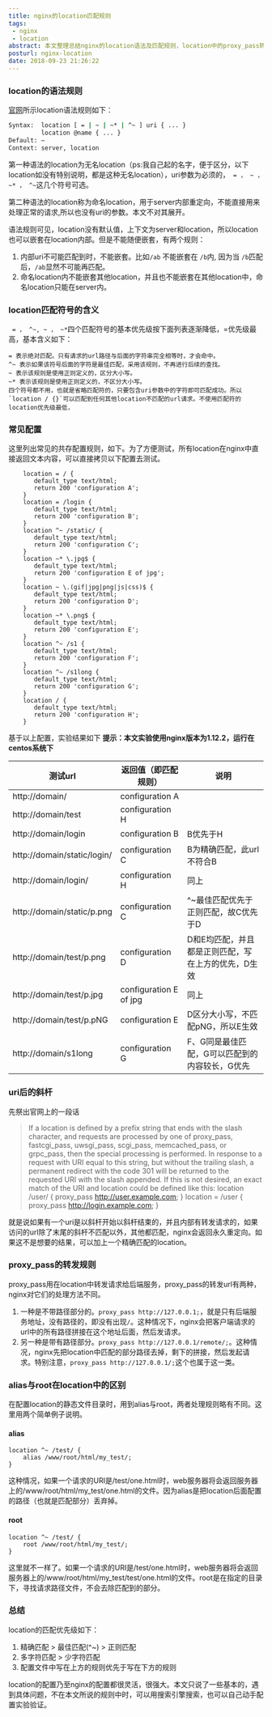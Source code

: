 ```yaml
---
title: nginx的location匹配规则
tags:
 - nginx
 - location
abstract: 本文整理总结nginx的location语法及匹配规则，location中的proxy_pass转发规则，以及location中的root与alias的区别。location是nginx配置中常用的指令，其用法灵活，本文可能挂一漏万，希望大家批评指正。
posturl: nginx-location
date: 2018-09-23 21:26:22
---
```

### location的语法规则
[官网](http://nginx.org/en/docs/http/ngx_http_core_module.html#location)所示location语法规则如下：
```bash
Syntax:	 location [ = | ~ | ~* | ^~ ] uri { ... }
         location @name { ... }
Default: —
Context: server, location
```

第一种语法的location为无名location（ps:我自己起的名字，便于区分，以下location如没有特别说明，都是这种无名location），uri参数为必须的，` = ， ~ ， ~* ， ^~`这几个符号可选。

第二种语法的location称为命名location，用于server内部重定向，不能直接用来处理正常的请求,所以也没有uri的参数。本文不对其展开。

语法规则可见，location没有默认值，上下文为server和location，所以location也可以嵌套在location内部。但是不能随便嵌套，有两个规则：
1. 内部uri不可能匹配到时，不能嵌套。比如`/ab` 不能嵌套在 `/b`内, 因为当 `/b`匹配后，`/ab`显然不可能再匹配。
2. 命名location内不能嵌套其他location，并且也不能嵌套在其他location中，命名location只能在server内。

### location匹配符号的含义
` = ， ^~, ~ ， ~*`四个匹配符号的基本优先级按下面列表逐渐降低，=优先级最高，基本含义如下：
```
= 表示绝对匹配。只有请求的url路径与后面的字符串完全相等时，才会命中。
^~ 表示如果该符号后面的字符是最佳匹配，采用该规则，不再进行后续的查找。
~ 表示该规则是使用正则定义的，区分大小写。
~* 表示该规则是使用正则定义的，不区分大小写。
四个符号都不用，也就是省略匹配符的，只要包含uri参数中的字符即可匹配成功。所以`location / {}`可以匹配到任何其他location不匹配的url请求。不使用匹配符的location优先级最低，
```

### 常见配置
这里列出常见的共存配置规则，如下。为了方便测试，所有location在nginx中直接返回文本内容，可以直接拷贝以下配置去测试。
```
	location = / {
	   default_type text/html;
	   return 200 'configuration A';
	}
	location = /login {
	   default_type text/html;
	   return 200 'configuration B';
	}
	location ^~ /static/ {
	   default_type text/html;
	   return 200 'configuration C';
	}
	location ~* \.jpg$ {
	   default_type text/html;
	   return 200 'configuration E of jpg';
	}
	location ~ \.(gif|jpg|png|js|css)$ {
	   default_type text/html;
	   return 200 'configuration D';
	}
	location ~* \.png$ {
	   default_type text/html;
	   return 200 'configuration E';
	}
	location ^~ /s1 {
	   default_type text/html;
	   return 200 'configuration F';
	}
	location ^~ /s1long {
	   default_type text/html;
	   return 200 'configuration G';
	}
	location / {
	   default_type text/html;
	   return 200 'configuration H';
	}
```
基于以上配置，实验结果如下
**提示：本文实验使用nginx版本为1.12.2，运行在centos系统下**

| 测试url                   | 返回值（即匹配规则） | 说明                                                                                                |
| --------------------------- | ---------------------- | ----------------------------------------------------------------------------------------------------- |
| http://domain/              | configuration A        |                                                                                                       |
| http://domain/test          | configuration H        |                                                                                                       |
| http://domain/login         | configuration B        | B优先于H                                                                                           |
| http://domain/static/login/ | configuration C        | B为精确匹配，此url不符合B                                                                   |
| http://domain/login/        | configuration H        | 同上                                                                                                |
| http://domain/static/p.png  | configuration C        | ^~最佳匹配优先于正则匹配，故C优先于D                                                  |
| http://domain/test/p.png    | configuration D        | D和E均匹配，并且都是正则匹配，写在上方的优先，D生效                                                      |
| http://domain/test/p.jpg    | configuration E of jpg | 同上 |
| http://domain/test/p.pNG    | configuration E        | D区分大小写，不匹配pNG，所以E生效                                                       |
| http://domain/s1long        | configuration G        | F、G同是最佳匹配，G可以匹配到的内容较长，G优先                                   |                                              |

### uri后的斜杆
先祭出官网上的一段话
> If a location is defined by a prefix string that ends with the slash character, and requests are processed by one of proxy_pass, fastcgi_pass, uwsgi_pass, scgi_pass, memcached_pass, or grpc_pass, then the special processing is performed. In response to a request with URI equal to this string, but without the trailing slash, a permanent redirect with the code 301 will be returned to the requested URI with the slash appended. If this is not desired, an exact match of the URI and location could be defined like this:
> location /user/ {
	proxy_pass http://user.example.com;
}
location = /user {
	proxy_pass http://login.example.com;
}

就是说如果有一个uri是以斜杆开始以斜杆结束的，并且内部有转发请求的，如果访问的url除了末尾的斜杆不匹配以外，其他都匹配，nginx会返回永久重定向。如果这不是想要的结果，可以加上一个精确匹配的location。

### proxy_pass的转发规则
proxy_pass用在location中转发请求给后端服务，proxy_pass的转发url有两种，nginx对它们的处理方法不同。
1. 一种是不带路径部分的。`proxy_pass http://127.0.0.1;`，就是只有后端服务地址，没有路径的，即没有出现`/`。这种情况下，nginx会把客户端请求的url中的所有路径拼接在这个地址后面，然后发请求。
2. 另一种是带有路径部分。`proxy_pass http://127.0.0.1/remote/;`。这种情况，nginx先把location中匹配的部分路径去掉，剩下的拼接，然后发起请求。特别注意，`proxy_pass http://127.0.0.1/;`这个也属于这一类。

### alias与root在location中的区别
在配置location的静态文件目录时，用到alias与root，两者处理规则略有不同。这里用两个简单例子说明。
#### alias
```
location ^~ /test/ {
 	alias /www/root/html/my_test/;
}
```

这种情况，如果一个请求的URI是/test/one.html时，web服务器将会返回服务器上的/www/root/html/my_test/one.html的文件。因为alias是把location后面配置的路径（也就是匹配部分）丢弃掉。

#### root
```
location ^~ /test/ {
	root /www/root/html/my_test/;
}
```
这里就不一样了。如果一个请求的URI是/test/one.html时，web服务器将会返回服务器上的/www/root/html/my_test/test/one.html的文件。root是在指定的目录下，寻找请求路径文件，不会去除匹配到的部分。

### 总结

location的匹配优先级如下：
1. 精确匹配 > 最佳匹配(^~) > 正则匹配
2. 多字符匹配 > 少字符匹配
3. 配置文件中写在上方的规则优先于写在下方的规则

location的配置乃至nginx的配置都很灵活，很强大。本文只说了一些基本的，遇到具体问题，不在本文所说的规则中时，可以用搜索引擎搜索，也可以自己动手配置实验验证。